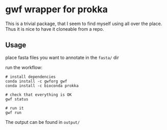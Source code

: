 # gwf wrapper for prokka
This is a trivial package, that I seem to find myself using all over the place. Thus it is nice to have it cloneable from a repo.

## Usage
place fasta files you want to annotate in the `fasta/` dir

run the workflow:
```
# install dependencies
conda install -c gwforg gwf
conda install -c bioconda prokka

# check that everything is OK
gwf status

# run it
gwf run
```

The output can be found in `output/`


